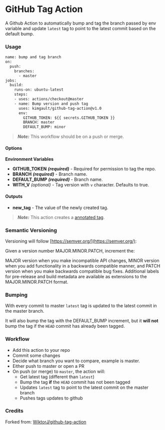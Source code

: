 # GitHub Tag Action

A Github Action to automatically bump and tag the branch passed by env variable and update `latest` tag to point to the latest commit based on the default bump.

### Usage

```Dockerfile
name: bump and tag branch
on:
  push:
    branches:
      - master
jobs:
  build:
    runs-on: ubuntu-latest
    steps:
    - uses: actions/checkout@master
    - name: Bump version and push tag
      uses: kimgault/github-tag-action@v1.0
      env:
        GITHUB_TOKEN: ${{ secrets.GITHUB_TOKEN }}
        BRANCH: master
        DEFAULT_BUMP: minor
```

> ***Note:*** This workflow should be on a push or merge.

#### Options

**Environment Variables**

* **GITHUB_TOKEN** ***(required)*** - Required for permission to tag the repo.
* **BRANCH** ***(required)*** - Branch name.
* **DEFAULT_BUMP** ***(required)*** - Branch name.
* **WITH_V** *(optional)* - Tag version with `v` character. Defaults to true.

#### Outputs

* **new_tag** - The value of the newly created tag.

> ***Note:*** This action creates a [annotated tag](https://git-scm.com/book/en/v1/Git-Internals-Git-References#Tags).

### Semantic Versioning

Versioning will follow [https://semver.org/](https://semver.org/):

Given a version number MAJOR.MINOR.PATCH, increment the:

MAJOR version when you make incompatible API changes,
MINOR version when you add functionality in a backwards compatible manner, and
PATCH version when you make backwards compatible bug fixes.
Additional labels for pre-release and build metadata are available as extensions to the MAJOR.MINOR.PATCH format.

### Bumping

With every commit to master `latest` tag is updated to the latest commit in the master branch. 

It will also bump the tag with the DEFAULT_BUMP increment, but it **will not** bump the tag if the `HEAD` commit has already been tagged.

### Workflow

* Add this action to your repo
* Commit some changes
* Decide what branch you want to compare, example is master.
* Either push to master or open a PR
* On push (or merge) to `master`, the action will:
  * Get latest tag (different than `latest`)
  * Bump the tag **if** the `HEAD` commit has not been tagged
  * Updates `latest` tag to point to the latest commit on the master branch
  * Pushes tags updates to github

### Credits

Forked from:
[WiktorJ/github-tag-action](https://github.com/WiktorJ/github-tag-action)


